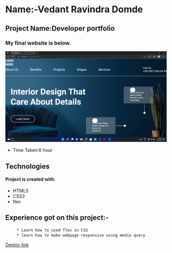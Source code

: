 # Name:-Vedant Ravindra Domde

## Project Name:Developer portfolio

### My final website is below.

![homepage](webpage.png)


- Time Taken:6 hour 

## Technologies
#### Project is created with:
* HTML5
* CSS3
* flex


## Experience got on this project:-
         * Learn how to used flex in CSS
         * learn how to make webpage responsive using media query


  [Deploy link](https://project-10-ce72ad.netlify.app/) 